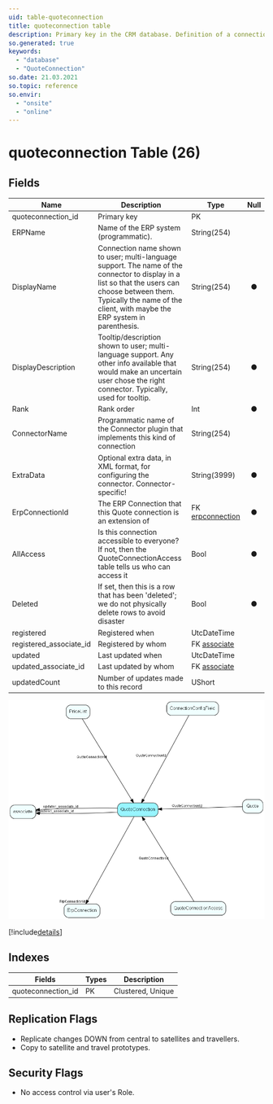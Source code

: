 ```yaml
---
uid: table-quoteconnection
title: quoteconnection table
description: Primary key in the CRM database. Definition of a connection to an external system, for the Quote system.
so.generated: true
keywords:
  - "database"
  - "QuoteConnection"
so.date: 21.03.2021
so.topic: reference
so.envir:
  - "onsite"
  - "online"
---
```


# quoteconnection Table (26)

## Fields

| Name | Description | Type | Null |
|------|-------------|------|:----:|
|quoteconnection\_id|Primary key|PK| |
|ERPName|Name of the ERP system (programmatic).|String(254)| |
|DisplayName|Connection name shown to user; multi-language support. The name of the connector to display in a list so that the users can choose between them. Typically the name of the client, with maybe the ERP system in parenthesis.|String(254)|&#x25CF;|
|DisplayDescription|Tooltip/description shown to user; multi-language support. Any other info available that would make an uncertain user chose the right connector. Typically, used for tooltip.|String(254)|&#x25CF;|
|Rank|Rank order |Int|&#x25CF;|
|ConnectorName|Programmatic name of the Connector plugin that implements this kind of connection|String(254)| |
|ExtraData|Optional extra data, in XML format, for configuring the connector. Connector-specific!|String(3999)|&#x25CF;|
|ErpConnectionId|The ERP Connection that this Quote connection is an extension of|FK [erpconnection](erpconnection.md)|&#x25CF;|
|AllAccess|Is this connection accessible to everyone?  If not, then the QuoteConnectionAccess table tells us who can access it|Bool|&#x25CF;|
|Deleted|If set, then this is a row that has been &apos;deleted&apos;; we do not physically delete rows to avoid disaster|Bool|&#x25CF;|
|registered|Registered when|UtcDateTime| |
|registered\_associate\_id|Registered by whom|FK [associate](associate.md)| |
|updated|Last updated when|UtcDateTime| |
|updated\_associate\_id|Last updated by whom|FK [associate](associate.md)| |
|updatedCount|Number of updates made to this record|UShort| |


![QuoteConnection table relationship diagram](./media/QuoteConnection.png)

[!include[details](./includes/QuoteConnection.md)]

## Indexes

| Fields | Types | Description |
|--------|-------|-------------|
|quoteconnection\_id |PK |Clustered, Unique |

## Replication Flags

* Replicate changes DOWN from central to satellites and travellers.
* Copy to satellite and travel prototypes.

## Security Flags

* No access control via user's Role.

